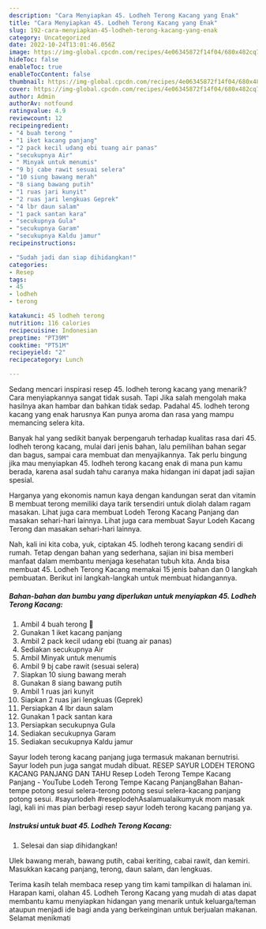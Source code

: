 ```yaml
---
description: "Cara Menyiapkan 45. Lodheh Terong Kacang yang Enak"
title: "Cara Menyiapkan 45. Lodheh Terong Kacang yang Enak"
slug: 192-cara-menyiapkan-45-lodheh-terong-kacang-yang-enak
category: Uncategorized
date: 2022-10-24T13:01:46.056Z
image: https://img-global.cpcdn.com/recipes/4e06345872f14f04/680x482cq70/45-lodheh-terong-kacang-foto-resep-utama.jpg
hideToc: false
enableToc: true
enableTocContent: false
thumbnail: https://img-global.cpcdn.com/recipes/4e06345872f14f04/680x482cq70/45-lodheh-terong-kacang-foto-resep-utama.jpg
cover: https://img-global.cpcdn.com/recipes/4e06345872f14f04/680x482cq70/45-lodheh-terong-kacang-foto-resep-utama.jpg
author: Admin
authorAv: notfound
ratingvalue: 4.9
reviewcount: 12
recipeingredient:
- "4 buah terong "
- "1 iket kacang panjang"
- "2 pack kecil udang ebi tuang air panas"
- "secukupnya Air"
- " Minyak untuk menumis"
- "9 bj cabe rawit sesuai selera"
- "10 siung bawang merah"
- "8 siang bawang putih"
- "1 ruas jari kunyit"
- "2 ruas jari lengkuas Geprek"
- "4 lbr daun salam"
- "1 pack santan kara"
- "secukupnya Gula"
- "secukupnya Garam"
- "secukupnya Kaldu jamur"
recipeinstructions:

- "Sudah jadi dan siap dihidangkan!"
categories:
- Resep
tags:
- 45
- lodheh
- terong

katakunci: 45 lodheh terong 
nutrition: 116 calories
recipecuisine: Indonesian
preptime: "PT39M"
cooktime: "PT51M"
recipeyield: "2"
recipecategory: Lunch

---
```



Sedang mencari inspirasi resep 45. lodheh terong kacang yang menarik? Cara menyiapkannya sangat tidak susah. Tapi Jika salah mengolah maka hasilnya akan hambar dan bahkan tidak sedap. Padahal 45. lodheh terong kacang yang enak harusnya Kan punya aroma dan rasa yang mampu memancing selera kita.


Banyak hal yang sedikit banyak berpengaruh terhadap kualitas rasa dari 45. lodheh terong kacang, mulai dari jenis bahan, lalu pemilihan bahan segar dan bagus, sampai cara membuat dan menyajikannya. Tak perlu bingung jika mau menyiapkan 45. lodheh terong kacang enak di mana pun kamu berada, karena asal sudah tahu caranya maka hidangan ini dapat jadi sajian spesial.

Harganya yang ekonomis namun kaya dengan kandungan serat dan vitamin B membuat terong memiliki daya tarik tersendiri untuk diolah dalam ragam masakan. Lihat juga cara membuat Lodeh Terong Kacang Panjang dan masakan sehari-hari lainnya. Lihat juga cara membuat Sayur Lodeh Kacang Terong dan masakan sehari-hari lainnya.


Nah, kali ini kita coba, yuk, ciptakan 45. lodheh terong kacang sendiri di rumah. Tetap dengan bahan yang sederhana, sajian ini bisa memberi manfaat dalam membantu menjaga kesehatan tubuh kita. Anda bisa membuat 45. Lodheh Terong Kacang memakai 15 jenis bahan dan 0 langkah pembuatan. Berikut ini langkah-langkah untuk membuat hidangannya.

<!--inarticleads1-->

##### Bahan-bahan dan bumbu yang diperlukan untuk menyiapkan 45. Lodheh Terong Kacang:

1. Ambil 4 buah terong 🍆
1. Gunakan 1 iket kacang panjang
1. Ambil 2 pack kecil udang ebi (tuang air panas)
1. Sediakan secukupnya Air
1. Ambil  Minyak untuk menumis
1. Ambil 9 bj cabe rawit (sesuai selera)
1. Siapkan 10 siung bawang merah
1. Gunakan 8 siang bawang putih
1. Ambil 1 ruas jari kunyit
1. Siapkan 2 ruas jari lengkuas (Geprek)
1. Persiapkan 4 lbr daun salam
1. Gunakan 1 pack santan kara
1. Persiapkan secukupnya Gula
1. Sediakan secukupnya Garam
1. Sediakan secukupnya Kaldu jamur


Sayur lodeh terong kacang panjang juga termasuk makanan bernutrisi. Sayur lodeh pun juga sangat mudah dibuat. RESEP SAYUR LODEH TERONG KACANG PANJANG DAN TAHU Resep Lodeh Terong Tempe Kacang Panjang - YouTube Lodeh Terong Tempe Kacang PanjangBahan Bahan-tempe potong sesui selera-terong potong sesui selera-kacang panjang potong sesui. #sayurlodeh #reseplodehAsalamualaikumyuk mom masak lagi, kali ini mas pian berbagi resep sayur lodeh terong kacang panjang ya. 

<!--inarticleads2-->

##### Instruksi untuk buat 45. Lodheh Terong Kacang:


1. Selesai dan siap dihidangkan!

Ulek bawang merah, bawang putih, cabai keriting, cabai rawit, dan kemiri. Masukkan kacang panjang, terong, daun salam, dan lengkuas. 

Terima kasih telah membaca resep yang tim kami tampilkan di halaman ini. Harapan kami, olahan 45. Lodheh Terong Kacang yang mudah di atas dapat membantu kamu menyiapkan hidangan yang menarik untuk keluarga/teman ataupun menjadi ide bagi anda yang berkeinginan untuk berjualan makanan. Selamat menikmati
